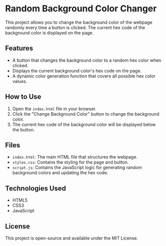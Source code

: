 # Random Background Color Changer

This project allows you to change the background color of the webpage randomly every time a button is clicked. The current hex code of the background color is displayed on the page.

## Features

- A button that changes the background color to a random hex color when clicked.
- Displays the current background color's hex code on the page.
- A dynamic color generation function that covers all possible hex color values.

## How to Use

1. Open the `index.html` file in your browser.
2. Click the "Change Background Color" button to change the background color.
3. The current hex code of the background color will be displayed below the button.

## Files

- `index.html`: The main HTML file that structures the webpage.
- `styles.css`: Contains the styling for the page and button.
- `script.js`: Contains the JavaScript logic for generating random background colors and updating the hex code.

## Technologies Used

- HTML5
- CSS3
- JavaScript

## License

This project is open-source and available under the MIT License.
